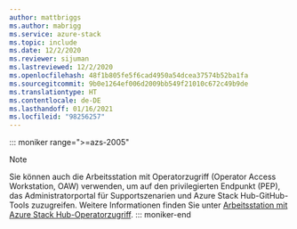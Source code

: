 ```yaml
---
author: mattbriggs
ms.author: mabrigg
ms.service: azure-stack
ms.topic: include
ms.date: 12/2/2020
ms.reviewer: sijuman
ms.lastreviewed: 12/2/2020
ms.openlocfilehash: 48f1b805fe5f6cad4950a54dcea37574b52ba1fa
ms.sourcegitcommit: 9b0e1264ef006d2009bb549f21010c672c49b9de
ms.translationtype: HT
ms.contentlocale: de-DE
ms.lasthandoff: 01/16/2021
ms.locfileid: "98256257"
---
```

::: moniker range=">=azs-2005"
> [!Note] 
> Sie können auch die Arbeitsstation mit Operatorzugriff (Operator Access Workstation, OAW) verwenden, um auf den privilegierten Endpunkt (PEP), das Administratorportal für Supportszenarien und Azure Stack Hub-GitHub-Tools zuzugreifen. Weitere Informationen finden Sie unter [Arbeitsstation mit Azure Stack Hub-Operatorzugriff](../operator/operator-access-workstation.md).
::: moniker-end